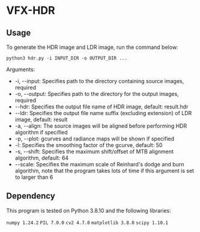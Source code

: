 # VFX-HDR

## Usage

To generate the HDR image and LDR image, run the command below:

```
python3 hdr.py -i INPUT_DIR -o OUTPUT_DIR ...
```

Arguments:

* -i, --input: Specifies path to the directory containing source images, required
* -o, --output: Specifies path to the directory for the output images, required
* --hdr: Specifies the output file name of HDR image, default: result.hdr
* --ldr: Specifies the output file name suffix (excluding extension) of LDR image, default: result
* -a, --align: The source images will be aligned before performing HDR algorithm if specified
* -p, --plot: gcurves and radiance maps will be shown if specified
* -l: Specifies the smoothing factor of the gcurve, default: 50
* -s, --shift: Specifies the maximum shift/offset of MTB alignment algorithm, default: 64
* --scale: Specifies the maximum scale of Reinhard's dodge and burn algorithm, note that the program takes lots of time if this argument is set to larger than 6

## Dependency

This program is tested on Python 3.8.10 and the following libraries:

`numpy 1.24.2`
`PIL 7.0.0`
`cv2 4.7.0`
`matplotlib 3.8.0`
`scipy 1.10.1`

